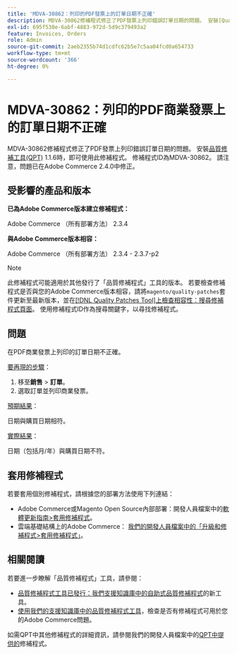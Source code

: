 ```yaml
---
title: 'MDVA-30862：列印的PDF發票上的訂單日期不正確'
description: MDVA-30862修補程式修正了PDF發票上列印錯誤訂單日期的問題。 安裝[Quality Patches Tool (QPT)](https://experienceleague.adobe.com/zh-hant/docs/commerce-operations/upgrade-guide/patches/overview) 1.1.6後，即可使用此修補程式。 修補程式ID為MDVA-30862。 請注意，問題已在Adobe Commerce 2.4.0中修正。
exl-id: 695f530e-6abf-4883-972d-5d9c379493a2
feature: Invoices, Orders
role: Admin
source-git-commit: 2aeb2355b74d1cdfc62b5e7c5aa04fcd0a654733
workflow-type: tm+mt
source-wordcount: '366'
ht-degree: 0%

---
```


# MDVA-30862：列印的PDF商業發票上的訂單日期不正確

MDVA-30862修補程式修正了PDF發票上列印錯誤訂單日期的問題。 安裝[品質修補工具(QPT)](https://experienceleague.adobe.com/zh-hant/docs/commerce-operations/upgrade-guide/patches/overview) 1.1.6時，即可使用此修補程式。 修補程式ID為MDVA-30862。 請注意，問題已在Adobe Commerce 2.4.0中修正。

## 受影響的產品和版本

**已為Adobe Commerce版本建立修補程式：**

Adobe Commerce （所有部署方法） 2.3.4

**與Adobe Commerce版本相容：**

Adobe Commerce （所有部署方法） 2.3.4 - 2.3.7-p2

>[!NOTE]
>
>此修補程式可能適用於其他發行了「品質修補程式」工具的版本。 若要檢查修補程式是否與您的Adobe Commerce版本相容，請將`magento/quality-patches`套件更新至最新版本，並在[[!DNL Quality Patches Tool]上檢查相容性：搜尋修補程式頁面](https://experienceleague.adobe.com/tools/commerce-quality-patches/index.html?lang=zh-Hant)。 使用修補程式ID作為搜尋關鍵字，以尋找修補程式。

## 問題

在PDF商業發票上列印的訂單日期不正確。

<u>要再現的步驟</u>：

1. 移至&#x200B;**銷售** > **訂單**。
1. 選取訂單並列印商業發票。

<u>預期結果</u>：

日期與購買日期相符。

<u>實際結果</u>：

日期（包括月/年）與購買日期不符。

## 套用修補程式

若要套用個別修補程式，請根據您的部署方法使用下列連結：

* Adobe Commerce或Magento Open Source內部部署：開發人員檔案中的[軟體更新指南>套用修補程式](https://experienceleague.adobe.com/zh-hant/docs/commerce-operations/tools/quality-patches-tool/usage)。
* 雲端基礎結構上的Adobe Commerce： [我們的開發人員檔案中的「升級和修補程式>套用修補程式」](https://experienceleague.adobe.com/zh-hant/docs/commerce-cloud-service/user-guide/develop/upgrade/apply-patches)。

## 相關閱讀

若要進一步瞭解「品質修補程式」工具，請參閱：

* [品質修補程式工具已發行：我們支援知識庫中的自助式品質修補程式](/help/announcements/adobe-commerce-announcements/magento-quality-patches-released-new-tool-to-self-serve-quality-patches.md)的新工具。
* [使用我們的支援知識庫中的品質修補程式工具](/help/support-tools/patches-available-in-qpt-tool/check-patch-for-magento-issue-with-magento-quality-patches.md)，檢查是否有修補程式可用於您的Adobe Commerce問題。

如需QPT中其他修補程式的詳細資訊，請參閱我們的開發人員檔案中的[QPT中提供的](https://experienceleague.adobe.com/tools/commerce-quality-patches/index.html?lang=zh-Hant)修補程式。
